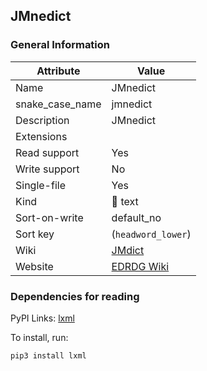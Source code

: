 JMnedict
--------

### General Information

| Attribute       | Value                                                        |
|-----------------|--------------------------------------------------------------|
| Name            | JMnedict                                                     |
| snake_case_name | jmnedict                                                     |
| Description     | JMnedict                                                     |
| Extensions      |                                                              |
| Read support    | Yes                                                          |
| Write support   | No                                                           |
| Single-file     | Yes                                                          |
| Kind            | 📝 text                                                      |
| Sort-on-write   | default_no                                                   |
| Sort key        | \(`headword_lower`\)                                         |
| Wiki            | [JMdict](https://en.wikipedia.org/wiki/JMdict)               |
| Website         | [EDRDG Wiki](https://www.edrdg.org/wiki/index.php/Main_Page) |

### Dependencies for reading

PyPI Links: [lxml](https://pypi.org/project/lxml)

To install, run:

```sh
pip3 install lxml
```
